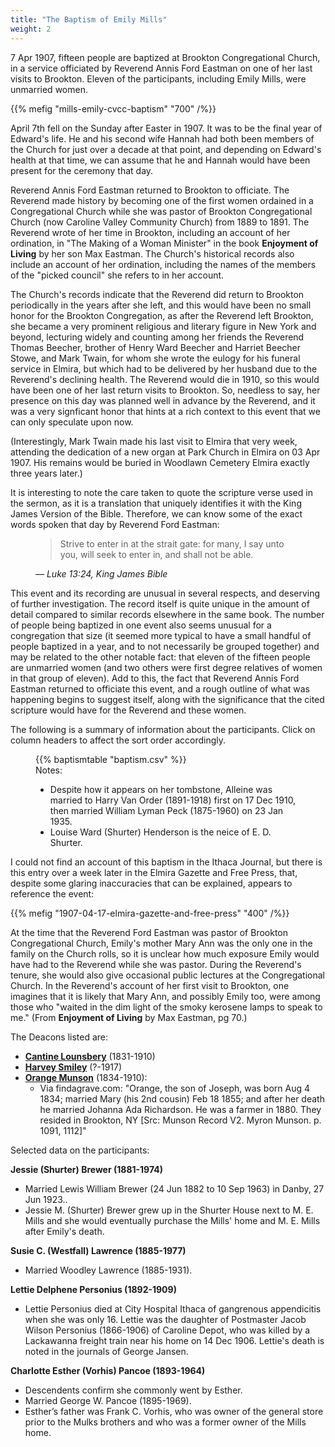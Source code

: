 ```yaml
---
title: "The Baptism of Emily Mills"
weight: 2
---
```


7 Apr 1907, fifteen people are baptized at Brookton Congregational Church, in a service officiated by Reverend Annis Ford Eastman on one of her last visits to Brookton. Eleven of the participants, including Emily Mills, were unmarried women. 

<!--more-->

{{% mefig "mills-emily-cvcc-baptism" "700" /%}}

April 7th fell on the Sunday after Easter in 1907. It was to be the final year of Edward's life. He and his second wife Hannah had both been members of the Church for just over a decade at that point, and depending on Edward's health at that time, we can assume that he and Hannah would have been present for the ceremony that day.

Reverend Annis Ford Eastman returned to Brookton to officiate. The Reverend made history by becoming one of the first women ordained in a Congregational Church while she was pastor of Brookton Congregational Church (now Caroline Valley Community Church) from 1889 to 1891. The Reverend wrote of her time in Brookton, including an account of her ordination, in "The Making of a Woman Minister" in the book **Enjoyment of Living** by her son Max Eastman. The Church's historical records also include an account of her ordination, including the names of the members of the "picked council" she refers to in her account. 

The Church's records indicate that the Reverend did return to Brookton periodically in the years after she left, and this would have been no small honor for the Brookton Congregation, as after the Reverend left Brookton, she became a very prominent religious and literary figure in New York and beyond, lecturing widely and counting among her friends the Reverend Thomas Beecher, brother of Henry Ward Beecher and Harriet Beecher Stowe, and Mark Twain, for whom she wrote the eulogy for his funeral service in Elmira, but which had to be delivered by her husband due to the Reverend's declining health. The Reverend would die in 1910, so this would have been one of her last return visits to Brookton. So, needless to say, her presence on this day was planned well in advance by the Reverend, and it was a very signficant honor that hints at a rich context to this event that we can only speculate upon now.

(Interestingly, Mark Twain made his last visit to Elmira that very week, attending the dedication of a new organ at Park Church in Elmira on 03 Apr 1907. His remains would be buried in Woodlawn Cemetery Elmira exactly three years later.)

It is interesting to note the care taken to quote the scripture verse used in the sermon, as it is a translation that uniquely identifies it with the King James Version of the Bible. Therefore, we can know some of the exact words spoken that day by Reverend Ford Eastman:

<figure class="quote-only">
<blockquote>Strive to enter in at the strait gate: for many, I say unto you, will seek to enter in, and shall not be able.</blockquote>
<figcaption>— <cite>Luke 13:24, King James Bible</cite></figcaption>
</figure>

This event and its recording are unusual in several respects, and deserving of further investigation. The record itself is quite unique in the amount of detail compared to similar records elsewhere in the same book. The number of people being baptized in one event also seems unusual for a congregation that size (it seemed more typical to have a small handful of people baptized in a year, and to not necessarily be grouped together) and may be related to the other notable fact: that eleven of the fifteen people are unmarried women (and two others were first degree relatives of women in that group of eleven). Add to this, the fact that Reverend Annis Ford Eastman returned to officiate this event, and a rough outline of what was happening begins to suggest itself, along with the significance that the cited scripture would have for the Reverend and these women.

The following is a summary of information about the participants. Click on column headers to affect the sort order accordingly.

<figure>
{{% baptismtable "baptism.csv" %}}
<footer>
Notes:

  - Despite how it appears on her tombstone, Alleine was married to Harry Van Order (1891-1918) first on 17 Dec 1910, then married William Lyman Peck (1875-1960) on 23 Jan 1935.
  - Louise Ward (Shurter) Henderson is the neice of E. D. Shurter.
</footer>
</figure>

I could not find an account of this baptism in the Ithaca Journal, but there is this entry over a week later in the Elmira Gazette and Free Press, that, despite some glaring inaccuracies that can be explained, appears to reference the event:

{{% mefig "1907-04-17-elmira-gazette-and-free-press" "400" /%}}

At the time that the Reverend Ford Eastman was pastor of Brookton Congregational Church, Emily's mother Mary Ann was the only one in the family on the Church rolls, so it is unclear how much exposure Emily would have had to the Reverend while she was pastor. During the Reverend's tenure, she would also give occasional public lectures at the Congregational Church. In the Reverend's account of her first visit to Brookton, one imagines that it is likely that Mary Ann, and possibly Emily too, were among those who "waited in the dim light of the smoky kerosene lamps to speak to me." (From **Enjoyment of Living** by Max Eastman, pg 70.)

The Deacons listed are:

  - **[Cantine Lounsbery](https://www.findagrave.com/memorial/89338791/cantine-lounsbery)** (1831-1910)
  - **[Harvey Smiley](https://www.findagrave.com/memorial/24763291/harvey-smiley)** (?-1917)
  - **[Orange Munson](https://www.findagrave.com/memorial/95123044/orange-munson)** (1834-1910):
      - Via findagrave.com: "Orange, the son of Joseph, was born Aug 4 1834; married Mary (his 2nd cousin) Feb 18 1855; and after her death he married Johanna Ada Richardson. He was a farmer in 1880. They resided in Brookton, NY [Src: Munson Record V2. Myron Munson. p. 1091, 1112]" 

Selected data on the participants:

**Jessie (Shurter) Brewer (1881-1974)**

  - Married Lewis William Brewer (24 Jun 1882 to 10 Sep 1963) in Danby, 27 Jun 1923..
  - Jessie M. (Shurter) Brewer grew up in the Shurter House next to M. E. Mills and she would eventually purchase the Mills' home and M. E. Mills after Emily's death.

**Susie C. (Westfall) Lawrence (1885-1977)**

  - Married Woodley Lawrence (1885-1931).

**Lettie Delphene Personius (1892-1909)**

  - Lettie Personius died at City Hospital Ithaca of gangrenous appendicitis when she was only 16. Lettie was the daughter of Postmaster Jacob Wilson Personius (1866-1906) of Caroline Depot, who was killed by a Lackawanna freight train near his home on 14 Dec 1906. Lettie's death is noted in the journals of George Jansen. 

**Charlotte Esther (Vorhis) Pancoe (1893-1964)**

  - Descendents confirm she commonly went by Esther.
  - Married George W. Pancoe (1895-1969).
  - Esther’s father was Frank C. Vorhis, who was owner of the general store prior to the Mulks brothers and who was a former owner of the Mills home.
